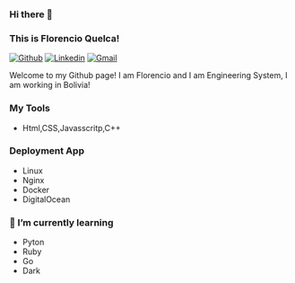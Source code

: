 ### Hi there 👋 
### This is Florencio Quelca!

[![Github](https://img.shields.io/badge/-Github-000?style=flat&logo=Github&logoColor=white)](https://github.com/FlorencioQuelca)
[![Linkedin](https://img.shields.io/badge/-LinkedIn-blue?style=flat&logo=Linkedin&logoColor=white)](https://www.linkedin.com/in/florencio-quelca-mamani-8741ba84/)
[![Gmail](https://img.shields.io/badge/-Gmail-c14438?style=flat&logo=Gmail&logoColor=white)](mailto:florens.lonwe@gmail.com)

Welcome to my Github page! I am Florencio and I am Engineering System, I am working in Bolivia!  
 ### My  Tools
 - Html,CSS,Javasscritp,C++
### Deployment  App
-  Linux
-  Nginx
-  Docker
-  DigitalOcean
 ### 🌱 I’m currently learning
 -  Pyton
 -  Ruby
 -  Go
 -  Dark
<!--
**FlorencioQuelca/FlorencioQuelca** is a ✨ _special_ ✨ repository because its `README.md` (this file) appears on your GitHub profile.

Here are some ideas to get you started:

- 🔭 I’m currently working on ...
- 🌱 I’m currently learning ...
- 👯 I’m looking to collaborate on ...
- 🤔 I’m looking for help with ...
- 💬 Ask me about ...
- 📫 How to reach me: ...
- 😄 Pronouns: ...
- ⚡ Fun fact: ...
-->

